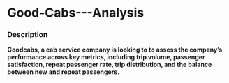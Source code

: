 # Good-Cabs---Analysis
### Description




**Goodcabs, a cab service company is looking to to assess the company’s performance across key metrics, including trip volume, passenger satisfaction, repeat passenger rate, trip distribution, and the balance between new and repeat passengers.**





